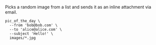 Picks a random image from a list and sends it as an inline
attachment via email.

```
pic_of_the_day \
  --from 'bob@bob.com' \
  --to 'alice@alice.com' \
  --subject 'Hello!' \
  images/*.jpg
```
